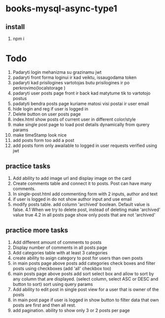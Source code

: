 # books-mysql-async-type1

## install

1. npm i

# Todo

1. Padaryti login mehanizma su grazinamu jwt
1. padaryti front forma loginui ir kad veiktu, issaugodama token
1. padaryti kad prisilogines vartotojas butu prisilogines ir po perkrovimo(localstorage )
1. padaryti user posts page front ir back kad matytume tik to vartotojo postus
1. padatyti bendra posts page kuriame matosi visi postai ir user email
1. hide login and reg if user is logged in
1. Delete button on user posts page
1. index.html show posts of current user in different color/style
1. make single post page to load post details dynamically from qurery params
1. make timeStamp look nice
1. add posts form too add a post
1. add posts form only awailable to logged in user requests verified using jwt

## practice tasks

1. Add ability to add image url and display image on the card
2. Create comments table and connect it to posts. Post can have many comments.
3. In single-post.html add commenting form with 2 inputs, author and text
4. if user is logged in do not show author input and use email
5. modify posts table. add column 'archived' boolean. Default value is false.
   4.1 When we try to delete post, instead of deleting make 'archived' value true
   4.2 in all posts page show only posts that are not 'archived'

## practice more tasks

1. Add different amount of comments to posts
2. Display number of comments in all posts page
3. Add categories table with at least 3 categories
4. create ability to asign category to post for users than own posts
5. in main posts page above posts add categories check boxes and filter
   posts using checkboxes (add 'all' checkbox too)
6. main posts page above posts add sort select box and allow to sort by any column that are displayed. (select column, select ASC or DESC and button to sort)
   sort using query params
7. Add ability to edit post in single post view for a user that is owner of the posts
8. in main post page if user is logged in show button to filter data that own posts
   are first and then all rest.
9. add pagination. ability to show only 3 or 2 posts per page
